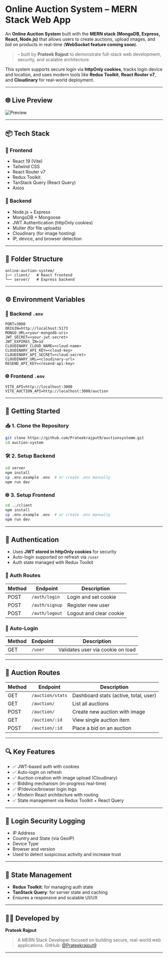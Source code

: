 

# Online Auction System – MERN Stack Web App

An **Online Auction System** built with the **MERN stack (MongoDB, Express, React, Node.js)** that allows users to create auctions, upload images, and bid on products in real-time (**WebSocket feature coming soon**).

>  – built by **Prateek Rajput** to demonstrate full-stack web development, security, and scalable architecture.

This system supports secure login via **httpOnly cookies**, tracks login device and location, and uses modern tools like **Redux Toolkit**, **React Router v7**, and **Cloudinary** for real-world deployment.

---

## 🌐 Live Preview



![Preview](https://github.com/user-attachments/assets/719ec319-d1d3-4e17-9b0b-ae5db8cfd6b4)

---

## 📦 Tech Stack

### 🔹 Frontend

* React 19 (Vite)
* Tailwind CSS
* React Router v7
* Redux Toolkit
* TanStack Query (React Query)
* Axios

### 🔸 Backend

* Node.js + Express
* MongoDB + Mongoose
* JWT Authentication (httpOnly cookies)
* Multer (for file uploads)
* Cloudinary (for image hosting)
* IP, device, and browser detection

---

## 📁 Folder Structure

```
online-auction-system/
├── client/   # React frontend
└── server/   # Express backend
```

---

## ⚙️ Environment Variables

### 🔐 Backend `.env`

```env
PORT=3000
ORIGIN=http://localhost:5173
MONGO_URL=<your-mongodb-uri>
JWT_SECRET=<your-jwt-secret>
JWT_EXPIRES_IN=1d
CLOUDINARY_CLOUD_NAME=<cloud-name>
CLOUDINARY_API_KEY=<cloud-key>
CLOUDINARY_API_SECRET=<cloud-secret>
CLOUDINARY_URL=<cloudinary-url>
RESEND_API_KEY=<resend-api-key>
```

### 🌐 Frontend `.env`

```env
VITE_API=http://localhost:3000
VITE_AUCTION_API=http://localhost:3000/auction
```

---

## 🚀 Getting Started

### 📥 1. Clone the Repository

```bash
git clone https://github.com/Prateekrajput9/auctionsystemm.git
cd auction-system
```

### 🛠️ 2. Setup Backend

```bash
cd server
npm install
cp .env.example .env  # or create .env manually
npm run dev
```

### 🌐 3. Setup Frontend

```bash
cd ../client
npm install
cp .env.example .env  # or create .env manually
npm run dev
```

---

## 🔐 Authentication

* Uses **JWT stored in httpOnly cookies** for security
* Auto-login supported on refresh via `/user`
* Auth state managed with Redux Toolkit

### 🔐 Auth Routes

| Method | Endpoint       | Description             |
| ------ | -------------- | ----------------------- |
| POST   | `/auth/login`  | Login and set cookie    |
| POST   | `/auth/signup` | Register new user       |
| POST   | `/auth/logout` | Logout and clear cookie |

### 👤 Auto-Login

| Method | Endpoint | Description                       |
| ------ | -------- | --------------------------------- |
| GET    | `/user`  | Validates user via cookie on load |

---

## 🛒 Auction Routes

| Method | Endpoint         | Description                           |
| ------ | ---------------- | ------------------------------------- |
| GET    | `/auction/stats` | Dashboard stats (active, total, user) |
| GET    | `/auction/`      | List all auctions                     |
| POST   | `/auction/`      | Create new auction with image         |
| GET    | `/auction/:id`   | View single auction item              |
| POST   | `/auction/:id`   | Place a bid on an auction             |

---

## 🔍 Key Features

* ✅ JWT-based auth with cookies
* ✅ Auto-login on refresh
* ✅ Auction creation with image upload (Cloudinary)
* ✅ Bidding mechanism (in-progress real-time)
* ✅ IP/device/browser login logs
* ✅ Modern React architecture with routing
* ✅ State management via Redux Toolkit + React Query

---

## 🔐 Login Security Logging

* IP Address
* Country and State (via GeoIP)
* Device Type
* Browser and version
* Used to detect suspicious activity and increase trust

---

## 🧠 State Management

* **Redux Toolkit**: for managing auth state
* **TanStack Query**: for server state and caching
* Ensures a responsive and scalable UI/UX




---



## 👨‍💻 Developed by

**Prateek Rajput**

> A MERN Stack Developer focused on building secure, real-world web applications.
> GitHub: [@Prateekrajput9](https://github.com/Prateekrajput9)

---

